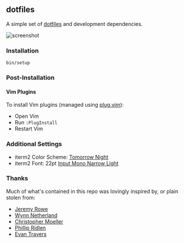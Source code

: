 ## dotfiles

A simple set of [dotfiles](http://dotfiles.github.com/) and development dependencies.

![screenshot](https://cl.ly/0v0s0Z0T3f11/Image%202018-06-02%20at%2011.47.44%20AM.png)

### Installation

```
bin/setup
```

### Post-Installation

#### Vim Plugins

To install Vim plugins (managed using [plug.vim](https://github.com/junegunn/vim-plug)):

 * Open Vim
 * Run `:PlugInstall`
 * Restart Vim

### Additional Settings
* iterm2 Color Scheme: [Tomorrow Night](https://github.com/chriskempson/tomorrow-theme/blob/master/iTerm2/Tomorrow%20Night.itermcolors)
* iterm2 Font: 22pt [Input Mono Narrow Light](http://input.fontbureau.com/info/)

### Thanks

Much of what's contained in this repo was lovingly inspired by, or plain stolen from:

* [Jeremy Rowe](https://github.com/jeremywrowe)
* [Wynn Netherland](https://github.com/pengwynn)
* [Christopher Moeller](https://github.com/cmoel)
* [Phillip Ridlen](https://github.com/philtr)
* [Evan Travers](https://github.com/evantravers)
